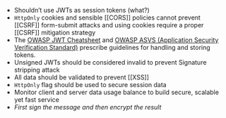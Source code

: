 - Shouldn’t use JWTs as session tokens (what?)
- `HttpOnly` cookies and sensible [[CORS]] policies cannot prevent [[CSRF]] form-submit attacks and using cookies require a proper [[CSRF]] mitigation strategy
- The [OWASP JWT Cheatsheet](https://github.com/OWASP/CheatSheetSeries/blob/master/cheatsheets/JSON_Web_Token_for_Java_Cheat_Sheet.md) and [OWASP ASVS (Application Security Verification Standard)](https://github.com/OWASP/ASVS) prescribe guidelines for handling and storing tokens.
- Unsigned JWTs should be considered invalid to prevent Signature stripping attack
- All data should be validated to prevent [[XSS]]
- `HttpOnly` flag should be used to secure session data
- Monitor client and server data usage balance to build secure, scalable yet fast service
- _First sign the message and then encrypt the result_